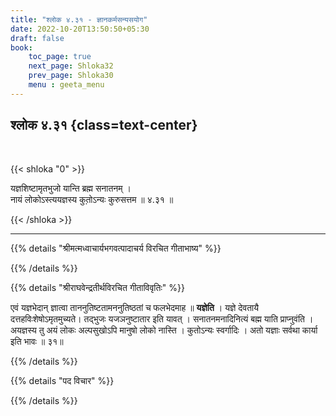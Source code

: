 ```yaml
---
title: "श्लोक ४.३१ - ज्ञानकर्मसन्यसयोग"
date: 2022-10-20T13:50:50+05:30
draft: false
book:
    toc_page: true
    next_page: Shloka32
    prev_page: Shloka30
    menu : geeta_menu
---
```




## श्लोक ४.३१ {class=text-center}

<br/>

{{< shloka  "0"  >}}

यज्ञशिष्टामृतभुजो यान्ति ब्रह्म सनातनम् ।   
नायं लोकोऽस्त्ययज्ञस्य कुतो़ऽन्यः कुरुसत्तम ॥ ४.३१ ॥

{{< /shloka >}}

---


{{% details "श्रीमत्मध्वाचार्यभगवत्पादाचर्य विरचित  गीताभाष्य" %}}



{{% /details %}}



{{% details "श्रीराघवेन्द्रतीर्थविरचित गीताविवृतिः" %}}

एवं यज्ञभेदान्‌ ज्ञात्वा ताननुतिष्टतामननुतिष्ठतां च फलभेदमाह
॥ **यज्ञेति** । यज्ञे देवतायै दत्तहविःशेषोऽमृतमुच्यते। तद्भुजः 
यजञनुष्टातार इति यावत्‌ । सनातनमनादिनित्यं बह्म याति प्राप्नुवंति । अयज्ञस्य तु अयं लोकः
अल्पसुखोऽपि मानुषो लोको नास्ति । कुतोऽन्यः स्वर्गादिः । अतो यज्ञाः सर्वथा
कार्या इति भावः ॥ ३१॥

{{% /details %}}



{{% details "पद विचार" %}}


{{% /details %}}
